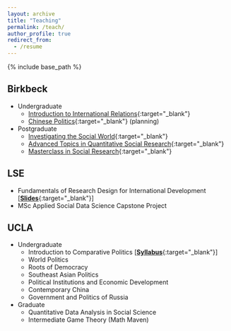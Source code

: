 ```yaml
---
layout: archive
title: "Teaching"
permalink: /teach/
author_profile: true
redirect_from:
  - /resume
---
```


{% include base_path %}

## Birkbeck

  - Undergraduate
    - [Introduction to International Relations](https://www.bbk.ac.uk/courses/modules/sspo/SSPO170H4){:target="_blank"}
    - [Chinese Politics](https://www.bbk.ac.uk/courses/modules/sspo/SSPO262H6){:target="_blank"} (planning)
  - Postgraduate
    - [Investigating the Social World](https://www.bbk.ac.uk/courses/modules/sspo/SSPO263S7){:target="_blank"}
    - [Advanced Topics in Quantitative Social Research](https://www.bbk.ac.uk/courses/modules/sspo/SSPO241H7){:target="_blank"}
    - [Masterclass in Social Research](https://www.bbk.ac.uk/courses/modules/sspo/SSPO019S7){:target="_blank"}
    

## LSE

  - Fundamentals of Research Design for International Development [[**Slides**](https://github.com/ccheng11/MY410){:target="_blank"}]
  - MSc Applied Social Data Science Capstone Project

## UCLA

  - Undergraduate
    - Introduction to Comparative Politics [[**Syllabus**](https://ccheng11.github.io/files/ucla_ps50.pdf){:target="_blank"}]
    - World Politics
    - Roots of Democracy
    - Southeast Asian Politics
    - Political Institutions and Economic Development
    - Contemporary China
    - Government and Politics of Russia
  - Graduate
    - Quantitative Data Analysis in Social Science
    - Intermediate Game Theory (Math Maven)
